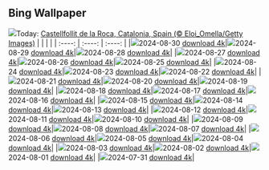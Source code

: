 ## Bing Wallpaper
![](./wallpaper/2024-08-30.jpg)Today: [Castellfollit de la Roca, Catalonia, Spain (© Eloi_Omella/Getty Images)](./wallpaper/2024-08-30.jpg)
|      |      |      |
| :----: | :----: | :----: |
|![](./wallpaper/2024-08-30_sm.jpg)2024-08-30 [download 4k](./wallpaper/2024-08-30.jpg)|![](./wallpaper/2024-08-29_sm.jpg)2024-08-29 [download 4k](./wallpaper/2024-08-29.jpg)|![](./wallpaper/2024-08-28_sm.jpg)2024-08-28 [download 4k](./wallpaper/2024-08-28.jpg)|
|![](./wallpaper/2024-08-27_sm.jpg)2024-08-27 [download 4k](./wallpaper/2024-08-27.jpg)|![](./wallpaper/2024-08-26_sm.jpg)2024-08-26 [download 4k](./wallpaper/2024-08-26.jpg)|![](./wallpaper/2024-08-25_sm.jpg)2024-08-25 [download 4k](./wallpaper/2024-08-25.jpg)|
|![](./wallpaper/2024-08-24_sm.jpg)2024-08-24 [download 4k](./wallpaper/2024-08-24.jpg)|![](./wallpaper/2024-08-23_sm.jpg)2024-08-23 [download 4k](./wallpaper/2024-08-23.jpg)|![](./wallpaper/2024-08-22_sm.jpg)2024-08-22 [download 4k](./wallpaper/2024-08-22.jpg)|
|![](./wallpaper/2024-08-21_sm.jpg)2024-08-21 [download 4k](./wallpaper/2024-08-21.jpg)|![](./wallpaper/2024-08-20_sm.jpg)2024-08-20 [download 4k](./wallpaper/2024-08-20.jpg)|![](./wallpaper/2024-08-19_sm.jpg)2024-08-19 [download 4k](./wallpaper/2024-08-19.jpg)|
|![](./wallpaper/2024-08-18_sm.jpg)2024-08-18 [download 4k](./wallpaper/2024-08-18.jpg)|![](./wallpaper/2024-08-17_sm.jpg)2024-08-17 [download 4k](./wallpaper/2024-08-17.jpg)|![](./wallpaper/2024-08-16_sm.jpg)2024-08-16 [download 4k](./wallpaper/2024-08-16.jpg)|
|![](./wallpaper/2024-08-15_sm.jpg)2024-08-15 [download 4k](./wallpaper/2024-08-15.jpg)|![](./wallpaper/2024-08-14_sm.jpg)2024-08-14 [download 4k](./wallpaper/2024-08-14.jpg)|![](./wallpaper/2024-08-13_sm.jpg)2024-08-13 [download 4k](./wallpaper/2024-08-13.jpg)|
|![](./wallpaper/2024-08-12_sm.jpg)2024-08-12 [download 4k](./wallpaper/2024-08-12.jpg)|![](./wallpaper/2024-08-11_sm.jpg)2024-08-11 [download 4k](./wallpaper/2024-08-11.jpg)|![](./wallpaper/2024-08-10_sm.jpg)2024-08-10 [download 4k](./wallpaper/2024-08-10.jpg)|
|![](./wallpaper/2024-08-09_sm.jpg)2024-08-09 [download 4k](./wallpaper/2024-08-09.jpg)|![](./wallpaper/2024-08-08_sm.jpg)2024-08-08 [download 4k](./wallpaper/2024-08-08.jpg)|![](./wallpaper/2024-08-07_sm.jpg)2024-08-07 [download 4k](./wallpaper/2024-08-07.jpg)|
|![](./wallpaper/2024-08-06_sm.jpg)2024-08-06 [download 4k](./wallpaper/2024-08-06.jpg)|![](./wallpaper/2024-08-05_sm.jpg)2024-08-05 [download 4k](./wallpaper/2024-08-05.jpg)|![](./wallpaper/2024-08-04_sm.jpg)2024-08-04 [download 4k](./wallpaper/2024-08-04.jpg)|
|![](./wallpaper/2024-08-03_sm.jpg)2024-08-03 [download 4k](./wallpaper/2024-08-03.jpg)|![](./wallpaper/2024-08-02_sm.jpg)2024-08-02 [download 4k](./wallpaper/2024-08-02.jpg)|![](./wallpaper/2024-08-01_sm.jpg)2024-08-01 [download 4k](./wallpaper/2024-08-01.jpg)|
|![](./wallpaper/2024-07-31_sm.jpg)2024-07-31 [download 4k](./wallpaper/2024-07-31.jpg)|